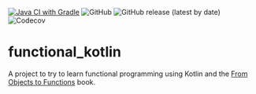 [![Java CI with Gradle](https://github.com/rgianassi/functional_kotlin/actions/workflows/gradle.yml/badge.svg)](https://github.com/rgianassi/functional_kotlin/actions/workflows/gradle.yml)
![GitHub](https://img.shields.io/github/license/rgianassi/functional_kotlin)
![GitHub release (latest by date)](https://img.shields.io/github/v/release/rgianassi/functional_kotlin)
![Codecov](https://img.shields.io/codecov/c/github/rgianassi/functional_kotlin)

# functional_kotlin

A project to try to learn functional programming using Kotlin and
the [From Objects to Functions](https://pragprog.com/titles/uboop/from-objects-to-functions/) book.
